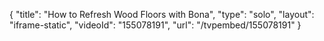 {
    "title": "How to Refresh Wood Floors with Bona",
    "type": "solo",
    "layout": "iframe-static",
    "videoId": "155078191",
    "url": "\/tvpembed\/155078191"
}